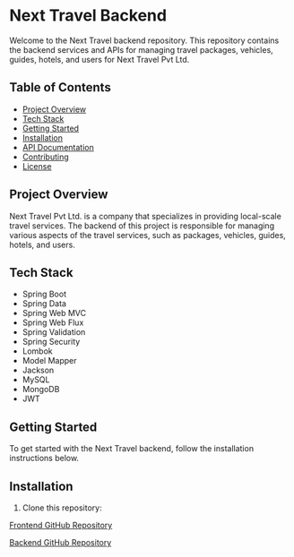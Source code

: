 # Next Travel Backend

Welcome to the Next Travel backend repository. This repository contains the backend services and APIs for managing travel packages, vehicles, guides, hotels, and users for Next Travel Pvt Ltd.

## Table of Contents
- [Project Overview](#project-overview)
- [Tech Stack](#tech-stack)
- [Getting Started](#getting-started)
- [Installation](#installation)
- [API Documentation](#api-documentation)
- [Contributing](#contributing)
- [License](#license)

## Project Overview
Next Travel Pvt Ltd. is a company that specializes in providing local-scale travel services. The backend of this project is responsible for managing various aspects of the travel services, such as packages, vehicles, guides, hotels, and users.

## Tech Stack
- Spring Boot
- Spring Data
- Spring Web MVC
- Spring Web Flux
- Spring Validation
- Spring Security
- Lombok
- Model Mapper
- Jackson
- MySQL
- MongoDB
- JWT

## Getting Started
To get started with the Next Travel backend, follow the installation instructions below.

## Installation
1. Clone this repository:


[Frontend GitHub Repository](https://github.com/Ruvini-Rangathara/Spring-Boot-Course-Work-FrontEnd.git)

[Backend GitHub Repository](https://github.com/Ruvini-Rangathara/Spring-Boot-Course-Work-BackEnd.git)
